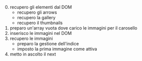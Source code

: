 0. recupero gli elementi dal DOM
   - recupero gli arrows
   - recupero la gallery
   - recupero il thumbnails
1. preparo un'array vuota dove carico le immagini per il carosello
2. inserisco le immagini nel DOM
3. recupero le immagini
   - preparo la gestione dell'indice
   - imposto la prima immagine come attiva
4. metto in ascolto il next
